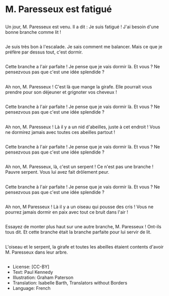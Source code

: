 # M. Paresseux est fatigué

##
Un jour, M. Paresseux
est venu.
Il a dit :
Je suis fatigué ! J'ai
besoin d'une bonne
branche comme lit !

##
Je suis très bon à
l'escalade.
Je sais comment me
balancer.
Mais ce que je préfère
par dessus tout, c'est
dormir.

##
Cette branche a l'air
parfaite !
Je pense que je vais
dormir là.
Et vous ? Ne pensezvous pas que c'est une
idée splendide ?

##
Ah non, M. Paresseux !
C'est là que mange la
girafe.
Elle pourrait vous
prendre pour son
déjeuner et grignoter
vos cheveux !

##
Cette branche à l'air
parfaite !
Je pense que je vais
dormir là.
Et vous ? Ne pensezvous pas que c'est une
idée splendide ?

##
Ah non, M. Paresseux !
Là il y a un nid
d'abeilles, juste à cet
endroit !
Vous ne dormirez
jamais avec toutes ces
abeilles partout !

##
Cette branche à l'air
parfaite !
Je pense que je vais
dormir là.
Et vous ? Ne pensezvous pas que c'est une
idée splendide ?

##
Ah non, M. Paresseux,
là, c'est un serpent !
Ce n'est pas une
branche ! Pauvre
serpent. Vous lui avez
fait drôlement peur.

##
Cette branche à l'air
parfaite !
Je pense que je vais
dormir là.
Et vous ? Ne pensezvous pas que c'est une
idée splendide ?

##
Ah non, M Paresseux !
Là il y a un oiseau qui
pousse des cris !
Vous ne pourrez jamais
dormir en paix avec
tout ce bruit dans l'air !

##
Essayez de monter plus
haut sur une autre
branche, M. Paresseux !
Ont-ils tous dit.
Et cette branche était la
branche parfaite pour
lui servir de lit.

##
L'oiseau et le serpent,
la girafe et toutes les
abeilles étaient
contents d'avoir M.
Paresseux dans leur
arbre.

##
* License: [CC-BY]
* Text: Paul Kennedy
* Illustration: Graham Paterson
* Translation: Isabelle Barth, Translators without Borders
* Language: French
